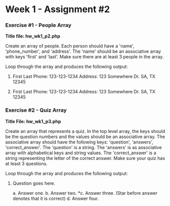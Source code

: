 # Week 1 - Assignment #2

### Exercise #1 - People Array

__Title file: hw_wk1_p2.php__

Create an array of people. Each person should have a 'name', 'phone_number', and 'address'. The 'name' should be an associative array with keys 'first' and 'last'. Make sure there are at least 3 people in the array.

Loop through the array and produces the following output:

1. First Last
   Phone: 123-123-1234
   Address: 123 Somewhere Dr. SA, TX 12345

2. First Last
   Phone: 123-123-1234
   Address: 123 Somewhere Dr. SA, TX 12345


### Exercise #2 - Quiz Array

__Title File: hw_wk1_p3.php__

Create an array that represents a quiz. In the top level array, the keys should be the question numbers and the values should be an associative array. The associative array should have the following keys: 'question', 'answers', 'correct_answer'. The 'question' is a string. The 'answers' is as associative array with alphabetical keys and string values. The 'correct_answer' is a string representing the letter of the correct answer. Make sure your quiz has at least 3 questions.

Loop through the array and produces the following output:

1. Question goes here.

   a. Answer one.
   b. Answer two.
  *c. Answer three. (Star before answer denotes that it is correct)
   d. Answer four.